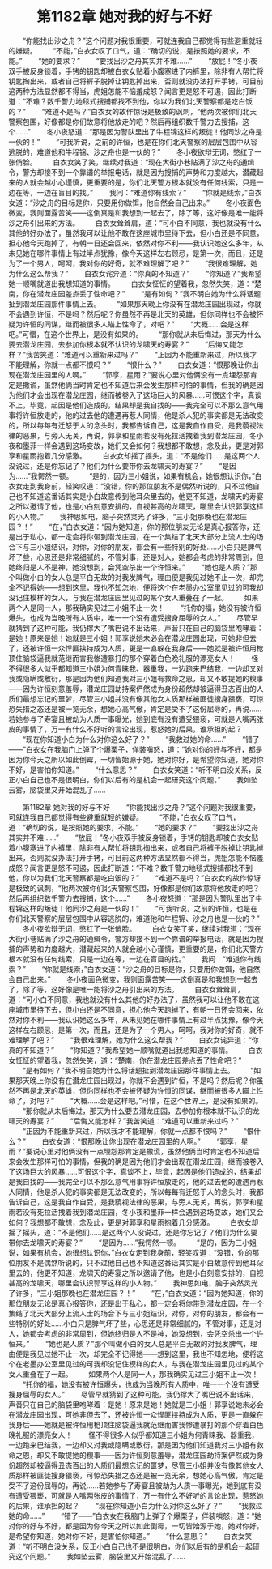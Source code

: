 # 　　第1182章 她对我的好与不好
　　“你能找出沙之舟？”这个问题对我很重要，可就连我自己都觉得有些避重就轻的嫌疑。
　　“不能，”白衣女叹了口气，道：“确切的说，是按照她的要求，不能。”
　　“她的要求？”
　　“要找出沙之舟其实并不难……”
　　“放屁！”冬小夜双手被反身锁着，手铐的钥匙却被白衣女贴着小腹塞进了内裤里，除非有人帮忙将钥匙掏出来，或者自己将裤子脱掉让钥匙掉出来，否则就没办法打开手铐，可目前这两种方法显然都不得当，虎姐怎能不恼羞成怒？闻言更是怒不可遏，因此打断道：“不难？数千警力地毯式搜捕都找不到他，你以为我们北天警察都是吃白饭的？”
　　“难道不是吗？”白衣女的故作惊讶是极致的讽刺，“他两次被你们北天警察包围，好像都是你们故意将他放走的吧？然后再组织数千警力去搜捕，这个……”
　　冬小夜怒道：“那是因为警队里出了牛程锦这样的叛徒！他同沙之舟是一伙的！”
　　“可我听说，之前的许恒，也是在你们北天警察的层层包围中从容逃脱的，难道他和牛程锦、沙之舟也是一伙的？”
　　冬小夜欲辩无词，憋红了一张俏脸。
　　白衣女笑了笑，继续对我道：“现在大街小巷贴满了沙之舟的通缉令，警方却接不到一个靠谱的举报电话，就是因为搜捕的声势和力度越大，潜藏起来的人就会越小心谨慎，更重要的是，你们北天警方根本就没有任何线索，只是一边在等，一边在盲目的找。”
　　我问：“难道你有线索？”
　　“你就是线索，”白衣女道：“沙之舟的目标是你，只要用你做饵，他自然会自己出来。”
　　冬小夜面色微变，我则面露苦笑——这倒真是和我想到一起去了，除了等，这好像是唯一能将沙之舟引出来的方法。
　　白衣女耸耸肩，道：“可小白不同意，我也就没有什么其他的好办法了，虽然我可以让他不敢在这座城市里待下去，但小白还是不同意，担心他今天跑掉了，有朝一日还会回来，依然对你不利——我认识她这么多年，从未见她在哪件事情上有过半点犹豫，像今天这样左右顾忌，是第一次，而且，还是为了一个男人，呵呵，我对你的好奇，就不难理解了吧？”
　　“我很难理解，她为什么这么帮我？”
　　白衣女诧异道：“你真的不知道？”
　　“你知道？”我希望她一顺嘴就道出我想知道的事情。
　　白衣女怔怔的望着我，忽然失笑，道：“楚南，你在潜龙庄园差点丢了性命吧？”
　　“是有如何？”我不明白她为什么将话题扯到潜龙庄园那件事情上去。
　　“如果那天晚上你没有在潜龙庄园出现过，你就不会遇到许恒，不是吗？然后呢？你虽然不再是北天的英雄，但你同样也不会被怀疑为许恒的同谋，继而被很多人瞄上性命了，对吧？”
　　“大概……会是这样吧。”可惜，在这个世界上，是没有如果的。
　　“那你就从未后悔过，那天为什么要去潜龙庄园，去参加你根本就不认识的龙啸天的寿宴？”
　　“后悔又能怎样？”我苦笑道：“难道可以重新来过吗？”
　　“正因为不能重新来过，所以我才不能理解，你就一点都不恨吗？”
　　“恨什么？”
　　白衣女道：“恨那晚让你出现在潜龙庄园里的人啊。”
　　“郭享，星雨？”要说心里对他俩没有一点埋怨那肯定是撒谎，虽然他俩当时肯定也不知道后来会发生那样可怕的事情，但我的确是因为他们才会出现在潜龙庄园，继而被卷入了这场巨大的风暴……可恨这个字，真谈不上，毕竟，起因是他们造成的，结果却是我自找的——我完全可以不那么意气用事将许恒放走的，他的过去他的遭遇再惹人同情，他是杀人犯的事实都是无法改变的，所以每每有迁怒于人的念头时，我都告诉自己，这是我自作自受，是我藐视法律的恶果，与旁人无关，再说，郭享和星雨若没有死拉活拽着我到潜龙庄园，冬小夜和墨菲一样会遇到这场变故，她们又会如何？我想都不敢想，念及此，更是对郭享和星雨抱着几分感激。
　　白衣女却摇了摇头，道：“不是他们……是这两个人没说过，还是你忘记了？他们为什么要带你去龙啸天的寿宴？”
　　“是因为……”我愕然一顿。
　　“是的，因为三小姐说，如果有机会，她很想认识你，”白衣女走到我身前，轻笑叹道：“没错，你的那位朋友不是偶然听说的，只不过他自己也不知道这番话其实是小白故意传到他耳朵里去的，他更不知道，龙啸天的寿宴之所以邀请了他，也是小白刻意安排的，自视甚高的龙啸天，哪里会认识郭享这样的小人物。”
　　我神思如电，脑子突然灵光了许多，“三小姐那晚也在潜龙庄园？！”
　　“在，”白衣女道：“因为她知道，你的那位朋友无论是真心报答你，还是出于私心，都一定会将你带到潜龙庄园，在一个集结了北天大部分上流人士的场合下与三小姐结识，对你，对你的朋友，都会有一些特别的好处……小白只是脾气坏了些，心思还是非常细腻的，不管对事，还是对人，她都会考虑的非常周到，但她终归是人不是神，她没想到，会凭空杀出一个许恒来。”
　　“她也是人质？”那个叫做小白的女人总是平白无故的对我发脾气，理由便是我见过她不止一次，却完全不记得她——想到这里，我也不知怎地，便将这个在老墨办公室里见过的可我却没记住模样的女人，与我在潜龙庄园里见过的某个女人重叠在了一起。
　　如果两个人是同一人，那我确实见过三小姐不止一次！
　　“托你的福，她没有被许恒爆头，也成为当晚所有人质中，唯一一个没有遭受搜身屈辱的女人。”
　　尽管早就猜到了这种可能，我仍撑大了嘴巴说不出话来，声音只在自己的脑袋里咆哮着：是她！原来是她！她就是三小姐！郭享说她未必会在潜龙庄园出现，可她非但去了，还被许恒一众悍匪挟持成为人质，更是一直躲在我身后——她就是被许恒用枪顶住脑袋逼我就范继而害我惨遭暴打的那个穿着白色晚礼服的漂亮女人！
　　怪不得很多人似乎都知道三小姐为何青睐我、器重我，一边跑来巴结我，一边却又对我或隐瞒或敷衍，那是因为他们知道我对三小姐有救命之恩，却又不敢提她的糗事——因为许恒刻意羞辱，潜龙庄园劫持案俨然成为身份超然却被逼得丑态百出的人质们最想忘记的噩梦，尽管三小姐并没有像其他女人质那样被匪徒搜身猥亵，可惊恐失措之态还是被一览无余，想她心高气傲，肯定是受不了这份屈辱的，再说……若她参与了寿宴且被劫为人质一事曝光，她到底有没有遭受猥亵，可就是人嘴两张皮的事情了，万一有什么不好听的言论出现，惹怒她的后果，谁承担的起？
　　“现在你知道小白为什么对你这么好了？”
　　“我救过她的命……”
　　“错了——”白衣女在我脑门上弹了个爆栗子，佯装嗔怒，道：“她对你的好与不好，都是因为你今天之所以如此倒霉，一切皆始源于她，她对你好，是希望你知道，她对你不好，是害怕你知道。”
　　“什么意思？”
　　白衣女笑道：“听不明白没关系，反正小白自己也不是很明白，你们以后有的是机会一起研究这个问题。”
　　我如坠云雾，脑袋里又开始混乱了……

　　第1182章 她对我的好与不好
　　“你能找出沙之舟？”这个问题对我很重要，可就连我自己都觉得有些避重就轻的嫌疑。
　　“不能，”白衣女叹了口气，道：“确切的说，是按照她的要求，不能。”
　　“她的要求？”
　　“要找出沙之舟其实并不难……”
　　“放屁！”冬小夜双手被反身锁着，手铐的钥匙却被白衣女贴着小腹塞进了内裤里，除非有人帮忙将钥匙掏出来，或者自己将裤子脱掉让钥匙掉出来，否则就没办法打开手铐，可目前这两种方法显然都不得当，虎姐怎能不恼羞成怒？闻言更是怒不可遏，因此打断道：“不难？数千警力地毯式搜捕都找不到他，你以为我们北天警察都是吃白饭的？”
　　“难道不是吗？”白衣女的故作惊讶是极致的讽刺，“他两次被你们北天警察包围，好像都是你们故意将他放走的吧？然后再组织数千警力去搜捕，这个……”
　　冬小夜怒道：“那是因为警队里出了牛程锦这样的叛徒！他同沙之舟是一伙的！”
　　“可我听说，之前的许恒，也是在你们北天警察的层层包围中从容逃脱的，难道他和牛程锦、沙之舟也是一伙的？”
　　冬小夜欲辩无词，憋红了一张俏脸。
　　白衣女笑了笑，继续对我道：“现在大街小巷贴满了沙之舟的通缉令，警方却接不到一个靠谱的举报电话，就是因为搜捕的声势和力度越大，潜藏起来的人就会越小心谨慎，更重要的是，你们北天警方根本就没有任何线索，只是一边在等，一边在盲目的找。”
　　我问：“难道你有线索？”
　　“你就是线索，”白衣女道：“沙之舟的目标是你，只要用你做饵，他自然会自己出来。”
　　冬小夜面色微变，我则面露苦笑——这倒真是和我想到一起去了，除了等，这好像是唯一能将沙之舟引出来的方法。
　　白衣女耸耸肩，道：“可小白不同意，我也就没有什么其他的好办法了，虽然我可以让他不敢在这座城市里待下去，但小白还是不同意，担心他今天跑掉了，有朝一日还会回来，依然对你不利——我认识她这么多年，从未见她在哪件事情上有过半点犹豫，像今天这样左右顾忌，是第一次，而且，还是为了一个男人，呵呵，我对你的好奇，就不难理解了吧？”
　　“我很难理解，她为什么这么帮我？”
　　白衣女诧异道：“你真的不知道？”
　　“你知道？”我希望她一顺嘴就道出我想知道的事情。
　　白衣女怔怔的望着我，忽然失笑，道：“楚南，你在潜龙庄园差点丢了性命吧？”
　　“是有如何？”我不明白她为什么将话题扯到潜龙庄园那件事情上去。
　　“如果那天晚上你没有在潜龙庄园出现过，你就不会遇到许恒，不是吗？然后呢？你虽然不再是北天的英雄，但你同样也不会被怀疑为许恒的同谋，继而被很多人瞄上性命了，对吧？”
　　“大概……会是这样吧。”可惜，在这个世界上，是没有如果的。
　　“那你就从未后悔过，那天为什么要去潜龙庄园，去参加你根本就不认识的龙啸天的寿宴？”
　　“后悔又能怎样？”我苦笑道：“难道可以重新来过吗？”
　　“正因为不能重新来过，所以我才不能理解，你就一点都不恨吗？”
　　“恨什么？”
　　白衣女道：“恨那晚让你出现在潜龙庄园里的人啊。”
　　“郭享，星雨？”要说心里对他俩没有一点埋怨那肯定是撒谎，虽然他俩当时肯定也不知道后来会发生那样可怕的事情，但我的确是因为他们才会出现在潜龙庄园，继而被卷入了这场巨大的风暴……可恨这个字，真谈不上，毕竟，起因是他们造成的，结果却是我自找的——我完全可以不那么意气用事将许恒放走的，他的过去他的遭遇再惹人同情，他是杀人犯的事实都是无法改变的，所以每每有迁怒于人的念头时，我都告诉自己，这是我自作自受，是我藐视法律的恶果，与旁人无关，再说，郭享和星雨若没有死拉活拽着我到潜龙庄园，冬小夜和墨菲一样会遇到这场变故，她们又会如何？我想都不敢想，念及此，更是对郭享和星雨抱着几分感激。
　　白衣女却摇了摇头，道：“不是他们……是这两个人没说过，还是你忘记了？他们为什么要带你去龙啸天的寿宴？”
　　“是因为……”我愕然一顿。
　　“是的，因为三小姐说，如果有机会，她很想认识你，”白衣女走到我身前，轻笑叹道：“没错，你的那位朋友不是偶然听说的，只不过他自己也不知道这番话其实是小白故意传到他耳朵里去的，他更不知道，龙啸天的寿宴之所以邀请了他，也是小白刻意安排的，自视甚高的龙啸天，哪里会认识郭享这样的小人物。”
　　我神思如电，脑子突然灵光了许多，“三小姐那晚也在潜龙庄园？！”
　　“在，”白衣女道：“因为她知道，你的那位朋友无论是真心报答你，还是出于私心，都一定会将你带到潜龙庄园，在一个集结了北天大部分上流人士的场合下与三小姐结识，对你，对你的朋友，都会有一些特别的好处……小白只是脾气坏了些，心思还是非常细腻的，不管对事，还是对人，她都会考虑的非常周到，但她终归是人不是神，她没想到，会凭空杀出一个许恒来。”
　　“她也是人质？”那个叫做小白的女人总是平白无故的对我发脾气，理由便是我见过她不止一次，却完全不记得她——想到这里，我也不知怎地，便将这个在老墨办公室里见过的可我却没记住模样的女人，与我在潜龙庄园里见过的某个女人重叠在了一起。
　　如果两个人是同一人，那我确实见过三小姐不止一次！
　　“托你的福，她没有被许恒爆头，也成为当晚所有人质中，唯一一个没有遭受搜身屈辱的女人。”
　　尽管早就猜到了这种可能，我仍撑大了嘴巴说不出话来，声音只在自己的脑袋里咆哮着：是她！原来是她！她就是三小姐！郭享说她未必会在潜龙庄园出现，可她非但去了，还被许恒一众悍匪挟持成为人质，更是一直躲在我身后——她就是被许恒用枪顶住脑袋逼我就范继而害我惨遭暴打的那个穿着白色晚礼服的漂亮女人！
　　怪不得很多人似乎都知道三小姐为何青睐我、器重我，一边跑来巴结我，一边却又对我或隐瞒或敷衍，那是因为他们知道我对三小姐有救命之恩，却又不敢提她的糗事——因为许恒刻意羞辱，潜龙庄园劫持案俨然成为身份超然却被逼得丑态百出的人质们最想忘记的噩梦，尽管三小姐并没有像其他女人质那样被匪徒搜身猥亵，可惊恐失措之态还是被一览无余，想她心高气傲，肯定是受不了这份屈辱的，再说……若她参与了寿宴且被劫为人质一事曝光，她到底有没有遭受猥亵，可就是人嘴两张皮的事情了，万一有什么不好听的言论出现，惹怒她的后果，谁承担的起？
　　“现在你知道小白为什么对你这么好了？”
　　“我救过她的命……”
　　“错了——”白衣女在我脑门上弹了个爆栗子，佯装嗔怒，道：“她对你的好与不好，都是因为你今天之所以如此倒霉，一切皆始源于她，她对你好，是希望你知道，她对你不好，是害怕你知道。”
　　“什么意思？”
　　白衣女笑道：“听不明白没关系，反正小白自己也不是很明白，你们以后有的是机会一起研究这个问题。”
　　我如坠云雾，脑袋里又开始混乱了……
